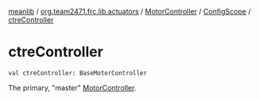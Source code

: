 [meanlib](../../../index.md) / [org.team2471.frc.lib.actuators](../../index.md) / [MotorController](../index.md) / [ConfigScope](index.md) / [ctreController](./ctre-controller.md)

# ctreController

`val ctreController: BaseMotorController`

The primary, "master" [MotorController](../index.md).

